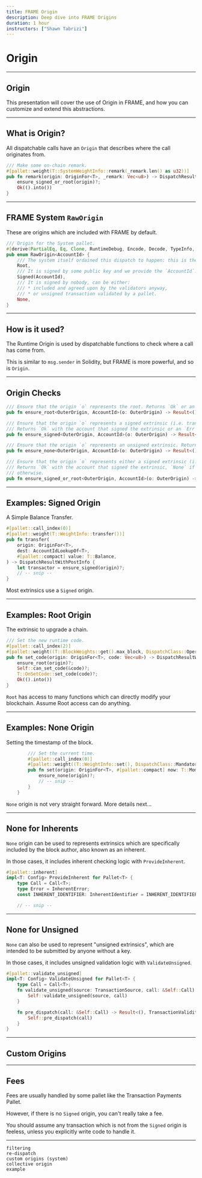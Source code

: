 ```yaml
---
title: FRAME Origin
description: Deep dive into FRAME Origins
duration: 1 hour
instructors: ["Shawn Tabrizi"]
---
```



# Origin

---


## Origin

This presentation will cover the use of Origin in FRAME, and how you can customize and extend this abstractions.

---

## What is Origin?

All dispatchable calls have an `Origin` that describes where the call originates from.

```rust
/// Make some on-chain remark.
#[pallet::weight(T::SystemWeightInfo::remark(_remark.len() as u32))]
pub fn remark(origin: OriginFor<T>, _remark: Vec<u8>) -> DispatchResultWithPostInfo {
	ensure_signed_or_root(origin)?;
	Ok(().into())
}
```

---

## FRAME System `RawOrigin`

These are origins which are included with FRAME by default.

```rust
/// Origin for the System pallet.
#[derive(PartialEq, Eq, Clone, RuntimeDebug, Encode, Decode, TypeInfo, MaxEncodedLen)]
pub enum RawOrigin<AccountId> {
	/// The system itself ordained this dispatch to happen: this is the highest privilege level.
	Root,
	/// It is signed by some public key and we provide the `AccountId`.
	Signed(AccountId),
	/// It is signed by nobody, can be either:
	/// * included and agreed upon by the validators anyway,
	/// * or unsigned transaction validated by a pallet.
	None,
}
```

---

## How is it used?

The Runtime Origin is used by dispatchable functions to check where a call has come from.

This is similar to `msg.sender` in Solidity, but FRAME is more powerful, and so is `Origin`.

---

## Origin Checks

```rust
/// Ensure that the origin `o` represents the root. Returns `Ok` or an `Err` otherwise.
pub fn ensure_root<OuterOrigin, AccountId>(o: OuterOrigin) -> Result<(), BadOrigin>
```

```rust
/// Ensure that the origin `o` represents a signed extrinsic (i.e. transaction).
/// Returns `Ok` with the account that signed the extrinsic or an `Err` otherwise.
pub fn ensure_signed<OuterOrigin, AccountId>(o: OuterOrigin) -> Result<AccountId, BadOrigin>
```

```rust
/// Ensure that the origin `o` represents an unsigned extrinsic. Returns `Ok` or an `Err` otherwise.
pub fn ensure_none<OuterOrigin, AccountId>(o: OuterOrigin) -> Result<(), BadOrigin>
```

```rust
/// Ensure that the origin `o` represents either a signed extrinsic (i.e. transaction) or the root.
/// Returns `Ok` with the account that signed the extrinsic, `None` if it was root,  or an `Err`
/// otherwise.
pub fn ensure_signed_or_root<OuterOrigin, AccountId>(o: OuterOrigin) -> Result<Option<AccountId>, BadOrigin>
```

---

## Examples: Signed Origin

A Simple Balance Transfer.

```rust
#[pallet::call_index(0)]
#[pallet::weight(T::WeightInfo::transfer())]
pub fn transfer(
	origin: OriginFor<T>,
	dest: AccountIdLookupOf<T>,
	#[pallet::compact] value: T::Balance,
) -> DispatchResultWithPostInfo {
	let transactor = ensure_signed(origin)?;
	// -- snip --
}
```

Most extrinsics use a `Signed` origin.

---

## Examples: Root Origin

The extrinsic to upgrade a chain.

```rust
/// Set the new runtime code.
#[pallet::call_index(2)]
#[pallet::weight((T::BlockWeights::get().max_block, DispatchClass::Operational))]
pub fn set_code(origin: OriginFor<T>, code: Vec<u8>) -> DispatchResultWithPostInfo {
	ensure_root(origin)?;
	Self::can_set_code(&code)?;
	T::OnSetCode::set_code(code)?;
	Ok(().into())
}
```

`Root` has access to many functions which can directly modify your blockchain. Assume Root access can do anything.

---

## Examples: None Origin

Setting the timestamp of the block.

```rust
		/// Set the current time.
		#[pallet::call_index(0)]
		#[pallet::weight((T::WeightInfo::set(), DispatchClass::Mandatory))]
		pub fn set(origin: OriginFor<T>, #[pallet::compact] now: T::Moment) -> DispatchResult {
			ensure_none(origin)?;
			// -- snip --
		}
	}
```

`None` origin is not very straight forward. More details next...

---

## None for Inherents

`None` origin can be used to represents extrinsics which are specifically included by the block author, also known as an inherent.

In those cases, it includes inherent checking logic with `ProvideInherent`.

```rust
#[pallet::inherent]
impl<T: Config> ProvideInherent for Pallet<T> {
	type Call = Call<T>;
	type Error = InherentError;
	const INHERENT_IDENTIFIER: InherentIdentifier = INHERENT_IDENTIFIER;

	// -- snip --
```

---

## None for Unsigned

`None` can also be used to represent "unsigned extrinsics", which are intended to be submitted by anyone without a key.

In those cases, it includes unsigned validation logic with `ValidateUnsigned`.


```rust
#[pallet::validate_unsigned]
impl<T: Config> ValidateUnsigned for Pallet<T> {
	type Call = Call<T>;
	fn validate_unsigned(source: TransactionSource, call: &Self::Call) -> TransactionValidity {
		Self::validate_unsigned(source, call)
	}

	fn pre_dispatch(call: &Self::Call) -> Result<(), TransactionValidityError> {
		Self::pre_dispatch(call)
	}
}
```

---

## Custom Origins



---

## Fees

Fees are usually handled by some pallet like the Transaction Payments Pallet.

However, if there is no `Signed` origin, you can't really take a fee.

You should assume any transaction which is not from the `Signed` origin is feeless, unless you explicitly write code to handle it.

---


    filtering
	re-dispatch
    custom origins (system)
    collective origin
    example
